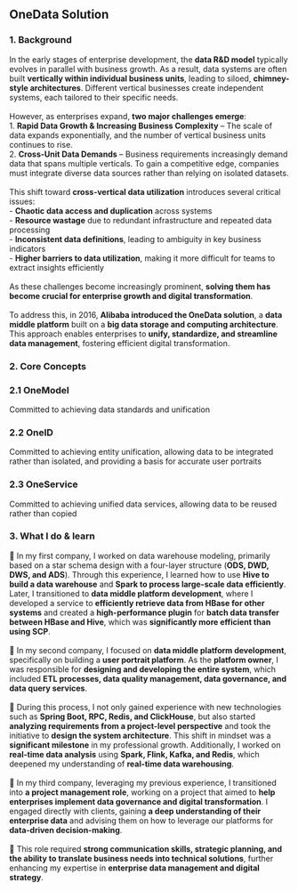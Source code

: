 ## OneData Solution

### 1. Background

In the early stages of enterprise development, the **data R&D model** typically evolves in parallel with business growth. As a result, data systems are often built **vertically within individual business units**, leading to siloed, **chimney-style architectures**. Different vertical businesses create independent systems, each tailored to their specific needs.  
&nbsp;  
However, as enterprises expand, **two major challenges emerge**:  
    1. **Rapid Data Growth & Increasing Business Complexity** – The scale of data expands exponentially, and the number of vertical business units continues to rise.  
    2. **Cross-Unit Data Demands** – Business requirements increasingly demand data that spans multiple verticals. To gain a competitive edge, companies must integrate diverse data sources rather than relying on isolated datasets.  
&nbsp;  
This shift toward **cross-vertical data utilization** introduces several critical issues:  
    - **Chaotic data access and duplication** across systems  
    - **Resource wastage** due to redundant infrastructure and repeated data processing  
    - **Inconsistent data definitions**, leading to ambiguity in key business indicators  
    - **Higher barriers to data utilization**, making it more difficult for teams to extract insights efficiently  
&nbsp;  
As these challenges become increasingly prominent, **solving them has become crucial for enterprise growth and digital transformation**.  
&nbsp;  
To address this, in 2016, **Alibaba introduced the OneData solution**, a **data middle platform** built on a **big data storage and computing architecture**. This approach enables enterprises to **unify, standardize, and streamline data management**, fostering efficient digital transformation.  

### 2. Core Concepts

### 2.1 OneModel

Committed to achieving data standards and unification

### 2.2 OneID

Committed to achieving entity unification, allowing data to be integrated rather than isolated, and providing a basis for accurate user portraits

### 2.3 OneService

Committed to achieving unified data services, allowing data to be reused rather than copied

### 3. What I do & learn

📌 In my first company, I worked on data warehouse modeling, primarily based on a star schema design with a four-layer structure (**ODS, DWD, DWS, and ADS**). Through this experience, I learned how to use **Hive to build a data warehouse** and **Spark to process large-scale data efficiently**. Later, I transitioned to **data middle platform development**, where I developed a service to **efficiently retrieve data from HBase for other systems** and created a **high-performance plugin** for **batch data transfer between HBase and Hive**, which was **significantly more efficient than using SCP**.  
&nbsp;  
📌 In my second company, I focused on **data middle platform development**, specifically on building a **user portrait platform**. As the **platform owner**, I was responsible for **designing and developing the entire system**, which included **ETL processes, data quality management, data governance, and data query services**.  
&nbsp;  
📌 During this process, I not only gained experience with new technologies such as **Spring Boot, RPC, Redis, and ClickHouse**, but also started **analyzing requirements from a project-level perspective** and took the initiative to **design the system architecture**. This shift in mindset was a **significant milestone** in my professional growth. Additionally, I worked on **real-time data analysis** using **Spark, Flink, Kafka, and Redis**, which deepened my understanding of **real-time data warehousing**.  
&nbsp;  
📌 In my third company, leveraging my previous experience, I transitioned into **a project management role**, working on a project that aimed to **help enterprises implement data governance and digital transformation**. I engaged directly with clients, gaining **a deep understanding of their enterprise data** and advising them on how to leverage our platforms for **data-driven decision-making**.  
&nbsp;  
📌 This role required **strong communication skills, strategic planning, and the ability to translate business needs into technical solutions**, further enhancing my expertise in **enterprise data management and digital strategy**.  
